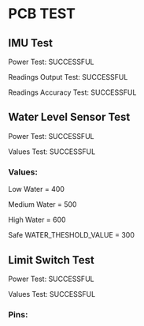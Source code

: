 # PCB TEST

## IMU Test

Power Test: SUCCESSFUL

Readings Output Test: SUCCESSFUL

Readings Accuracy Test: SUCCESSFUL

## Water Level Sensor Test

Power Test: SUCCESSFUL

Values Test: SUCCESSFUL

### Values:

Low Water = 400

Medium Water = 500

High Water = 600

Safe WATER_THESHOLD_VALUE = 300

## Limit Switch Test

Power Test: SUCCESSFUL

Values Test: SUCCESSFUL

### Pins:


